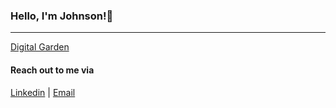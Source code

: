 
### Hello, I'm Johnson!👋
---
[Digital Garden](https://johnsonl111.github.io/quartz/)

#### Reach out to me via
[Linkedin](https://www.linkedin.com/in/johnson-luong/) | [Email](jkl53@sfu.ca)
